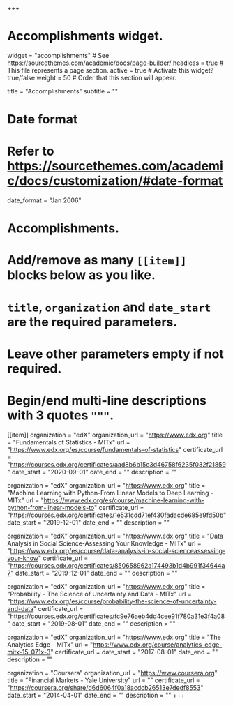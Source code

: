 +++
# Accomplishments widget.
widget = "accomplishments"  # See https://sourcethemes.com/academic/docs/page-builder/
headless = true  # This file represents a page section.
active = true  # Activate this widget? true/false
weight = 50  # Order that this section will appear.

title = "Accomplish&shy;ments"
subtitle = ""

# Date format
#   Refer to https://sourcethemes.com/academic/docs/customization/#date-format
date_format = "Jan 2006"

# Accomplishments.
#   Add/remove as many `[[item]]` blocks below as you like.
#   `title`, `organization` and `date_start` are the required parameters.
#   Leave other parameters empty if not required.
#   Begin/end multi-line descriptions with 3 quotes `"""`.

[[item]]
  organization = "edX"
  organization_url = "https://www.edx.org"
  title = "Fundamentals of Statistics - MITx"
  url = "https://www.edx.org/es/course/fundamentals-of-statistics"
  certificate_url = "https://courses.edx.org/certificates/aad8b6b15c3d46758f6235f032f21859"
  date_start = "2020-09-01"
  date_end = ""
  description = ""


  organization = "edX"
  organization_url = "https://www.edx.org"
  title = "Machine Learning with Python-From Linear Models to Deep Learning - MITx"
  url = "https://www.edx.org/es/course/machine-learning-with-python-from-linear-models-to"
  certificate_url = "https://courses.edx.org/certificates/1e531cdd71ef430fadacde685e9fd50b"
  date_start = "2019-12-01"
  date_end = ""
  description = ""


  organization = "edX"
  organization_url = "https://www.edx.org"
  title = "Data Analysis in Social Science-Assessing Your Knowledge - MITx"
  url = "https://www.edx.org/es/course/data-analysis-in-social-scienceassessing-your-know"
  certificate_url = "https://courses.edx.org/certificates/850658962a174493b1d4b991f34644a7"
  date_start = "2019-12-01"
  date_end = ""
  description = ""


  organization = "edX"
  organization_url = "https://www.edx.org"
  title = "Probability - The Science of Uncertainty and Data - MITx"
  url = "https://www.edx.org/es/course/probability-the-science-of-uncertainty-and-data"
  certificate_url = "https://courses.edx.org/certificates/fc9e76aeb4dd4cee91f780a31e3f4a08"
  date_start = "2019-08-01"
  date_end = ""
  description = ""


  organization = "edX"
  organization_url = "https://www.edx.org"
  title = "The Analytics Edge - MITx"
  url = "https://www.edx.org/course/analytics-edge-mitx-15-071x-3"
  certificate_url = 
  date_start = "2017-08-01"
  date_end = ""
  description = ""
  

  organization = "Coursera"
  organization_url = "https://www.coursera.org"
  title = "Financial Markets - Yale University"
  url = ""
  certificate_url = "https://coursera.org/share/d6d6064f0a18acdcb26513e7dedf8553"
  date_start = "2014-04-01"
  date_end = ""
  description = ""
+++

